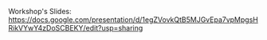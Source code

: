 Workshop's Slides:  
https://docs.google.com/presentation/d/1egZVovkQtB5MJGvEpa7vpMpgsHRikVYwY4zDoSCBEKY/edit?usp=sharing